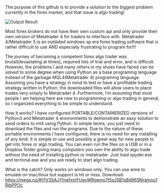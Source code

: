 The purpose of this github is to provide a solution to the biggest problem currently in the forex market, and that issue is algo trading!


![Output Result](https://github.com/RetributionByRevenue/Preconfigured-Mt4-Python-Trading-Enviroment-/blob/master/Demonstration.gif?raw=true)


Most forex brokers do not have their own custom api and only provide their own version of Metatrader 4 for traders to interface with. Metatrader 4/Metatrader 5 is an outdated windows xp era forex trading software that is rather difficult to use AND especially frustrating to program for!!!


The journey of becoming a competent forex algo trader was brutal(devastating at times), required lots of trial and error, and is difficult. However, the problems I and many others in my shoes have faced can be solved to some degree when using Python as a base programing language instead of the garbage MQL4(Metatrader 4) programing language. Assuming you have a strategy in mind to test or have a profitable trading strategy written in Python, the downloaded files will allow users to place trades very simply to Metatrader 4. Furthermore, I’m assuming that most people I am helping here are new to programming or algo trading in general, so I organized everything to be simple to understand.


How it works? I have configured PORTABLE/CONTAINERIZED versions of Python3 and Metatrader 4 environments to demonstrate an easy solution to send orders to mt4 using Python. In simple terms, you just need to download the files and run the programs. Due to the nature of these portable environments I have configured, there is no need for any installing of any kind. It is simple to use and possibly a great way for new people to get into forex or algo trading. You can even run the files on a USB or in a Dropbox folder giving many computers you own the ability to algo trade without the need of installing python or metatrader.
Just load spyder.exe and terminal.exe and you are ready to start algo trading.


What is the catch? Only works on windows only. You can use wine to emulate on mac/linux but support is hit or miss.
Download: https://mega.nz/#!j1V3SAJY!nefxmYUgvWRgemo7t5sJ5B1sBd96SNramou1RjbPPOc

